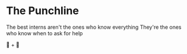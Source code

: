 # The Punchline

The best interns aren't the ones who know everything
They're the ones who know when to ask for help

🤖 + 👤

<!-- NOTES: Reinforce escalation mindset -->

